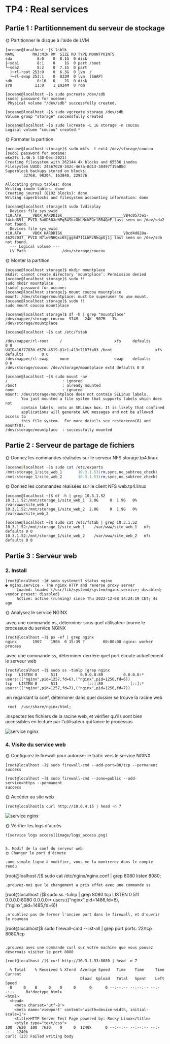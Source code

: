 # TP4 : Real services
## Partie 1 : Partitionnement du serveur de stockage
🌞 Partitionner le disque à l'aide de LVM
```
[oceane@localhost ~]$ lsblk
NAME        MAJ:MIN RM  SIZE RO TYPE MOUNTPOINTS
sda           8:0    0  8.1G  0 disk
├─sda1        8:1    0    1G  0 part /boot
└─sda2        8:2    0  7.1G  0 part
  ├─rl-root 253:0    0  6.3G  0 lvm  /
  └─rl-swap 253:1    0  832M  0 lvm  [SWAP]
sdb           8:16   0    2G  0 disk
sr0          11:0    1 1024M  0 rom
```
```
[oceane@localhost ~]$ sudo pvcreate /dev/sdb
[sudo] password for oceane:
 Physical volume "/dev/sdb" successfully created.
```
```
[oceane@localhost ~]$ sudo vgcreate storage /dev/sdb
Volume group "storage" successfully created
```
```
[oceane@localhost ~]$ sudo lvcreate -L 1G storage -n coucou
Logical volume "coucou" created.*
   ```

   🌞 Formater la partition
```
[oceane@localhost storage]$ sudo mkfs -t ext4 /dev/storage/coucou
[sudo] password for oceane:
mke2fs 1.46.5 (30-Dec-2021)
Creating filesystem with 262144 4k blocks and 65536 inodes
Filesystem UUID: 24567028-342c-4e7a-8d13-38497f19a88d
Superblock backups stored on blocks:
        32768, 98304, 163840, 229376

Allocating group tables: done
Writing inode tables: done
Creating journal (8192 blocks): done
Writing superblocks and filesystem accounting information: done
```
```
[oceane@localhost storage]$ sudo lvdisplay
  Devices file sys_wwid t10.ATA_____VBOX_HARDDISK___________________________VB4c0573e1-f4cbd891_ PVID 3a0D50XeNPq54ShzOhLMckEGrlBB4QeE last seen on /dev/sda2 not found.
  Devices file sys_wwid t10.ATA_____VBOX_HARDDISK___________________________VBcd4d828a-46292037_ PVID N7lw9NHQxi6Sjgg6d711LWPzNkqpOj1j last seen on /dev/sdb not found.
  --- Logical volume ---
  LV Path                /dev/storage/coucou
  ```
  🌞 Monter la partition
``` 
[oceane@localhost storage]$ mkdir mountplace
mkdir: cannot create directory ‘mountplace’: Permission denied
[oceane@localhost storage]$ sudo !!
sudo mkdir mountplace
[sudo] password for oceane:
[oceane@localhost storage]$ mount coucou mountplace
mount: /dev/storage/mountplace: must be superuser to use mount.
[oceane@localhost storage]$ sudo !!
sudo mount coucou mountplace
```
```
[oceane@localhost storage]$ df -h | grep "mountplace"
/dev/mapper/storage-coucou  974M   24K  907M   1% /dev/storage/mountplace
```
```
[oceane@localhost ~]$ cat /etc/fstab

/dev/mapper/rl-root     /                       xfs     defaults        0 0
UUID=16f77830-d570-4519-81c1-413c7107fa03 /boot                   xfs     defaults        0 0
/dev/mapper/rl-swap     none                    swap    defaults        0 0
/dev/storage/coucou /dev/storage/mountplace ext4 defaults 0 0
```
```
[oceane@localhost ~]$ sudo mount -av
/                        : ignored
/boot                    : already mounted
none                     : ignored
mount: /dev/storage/mountplace does not contain SELinux labels.
       You just mounted a file system that supports labels which does not
       contain labels, onto an SELinux box. It is likely that confined
       applications will generate AVC messages and not be allowed access to
       this file system.  For more details see restorecon(8) and mount(8).
/dev/storage/mountplace  : successfully mounted
```
## Partie 2 : Serveur de partage de fichiers

🌞 Donnez les commandes réalisées sur le serveur NFS storage.tp4.linux

```powershell
[oceane@localhost ~]$ sudo cat /etc/exports
/mnt/storage_1/site_web_1       10.3.1.53(rm,sync,no_subtree_check)
/mnt/storage_1/site_web_2       10.3.1.53(rm,sync,no_subtree_check)

```

🌞 Donnez les commandes réalisées sur le client NFS web.tp4.linux
```
[oceane@localhost ~]$ df -h | grep 10.3.1.52
10.3.1.52:/mnt/storage_1/site_web_1  2.0G     0  1.9G   0% /var/www/site_web_1
10.3.1.52:/mnt/storage_1/site_web_2  2.0G     0  1.9G   0% /var/www/site_web_2
```
```
[oceane@localhost ~]$ sudo cat /etc/fstab | grep 10.3.1.52
10.3.1.52:/mnt/storage_1/site_web_1    /var/www/site_web_1   nfs defaults 0 0
10.3.1.52:/mnt/storage_1/site_web_2    /var/www/site_web_2   nfs defaults 0 0
```

 
## Partie 3 : Serveur web

### 2. Install
```
[root@localhost ~]# sudo systemctl status nginx
● nginx.service - The nginx HTTP and reverse proxy server
     Loaded: loaded (/usr/lib/systemd/system/nginx.service; disabled; vendor preset: disabled)
     Active: active (running) since Thu 2022-12-08 14:24:19 CET; 4s ago
```


🌞 Analysez le service NGINX

.avec une commande ps, déterminer sous quel utilisateur tourne le processus du service NGINX
```
[root@localhost ~]$ ps -ef | grep nginx
nginx       1907    1906  0 15:39 ?        00:00:00 nginx: worker process
```

.avec une commande ss, déterminer derrière quel port écoute actuellement le serveur web
```
[root@localhost ~]$ sudo ss -tunlp |grep nginx
tcp   LISTEN 0      511          0.0.0.0:80         0.0.0.0:*    users:(("nginx",pid=1257,fd=6),("nginx",pid=1256,fd=6))
tcp   LISTEN 0      511             [::]:80            [::]:*    users:(("nginx",pid=1257,fd=7),("nginx",pid=1256,fd=7))

````

.en regardant la conf, déterminer dans quel dossier se trouve la racine web
```
 root  /usr/share/nginx/html;
````
.inspectez les fichiers de la racine web, et vérifier qu'ils sont bien accessibles en lecture par l'utilisateur qui lance le processus

![service nginx](image/service_nginx.png)

### 4. Visite du service web

🌞 Configurez le firewall pour autoriser le trafic vers le service NGINX
```
[root@localhost ~]$ sudo firewall-cmd --add-port=80/tcp --permanent
success

[root@localhost ~]$ sudo firewall-cmd --zone=public --add-service=https --permanent
success
```


🌞 Accéder au site web
```
[root@localhost]$ curl http://10.0.4.15 | head -n 7
```
![service nginx](image/site_web.png)

🌞 Vérifier les logs d'accès

```
![service logs access](image/logs_access.png)


5. Modif de la conf du serveur web
🌞 Changer le port d'écoute

.une simple ligne à modifier, vous me la montrerez dans le compte rendu

```

[root@loalhost /]$ sudo cat /etc/nginx/nginx.conf | grep 8080
        listen       8080;

```
.prouvez-moi que le changement a pris effet avec une commande ss
```
[root@localhost /]$ sudo ss -tulnp | grep 8080
tcp   LISTEN 0      511          0.0.0.0:8080       0.0.0.0:*    users:(("nginx",pid=1486,fd=6),("nginx",pid=1485,fd=6))
```
.n'oubliez pas de fermer l'ancien port dans le firewall, et d'ouvrir le nouveau

```
[root@localhost]$ sudo firewall-cmd --list-all | grep port
  ports: 22/tcp 8080/tcp
```
 
.prouvez avec une commande curl sur votre machine que vous pouvez désormais visiter le port 8080
```
```
[root@localhost /]$ curl http://10.3.1.53:8080 | head -n 7

  % Total    % Received % Xferd  Average Speed   Time    Time     Time  Current
                                 Dload  Upload   Total   Spent    Left  Speed
  0     0    0     0    0     0      0      0 --:--:-- --:--:-- --:--:--     0<!doctype html>
<html>
  <head>
    <meta charset='utf-8'>
    <meta name='viewport' content='width=device-width, initial-scale=1'>
    <title>HTTP Server Test Page powered by: Rocky Linux</title>
    <style type="text/css">
100  7620  100  7620    0     0  1240k      0 --:--:-- --:--:-- --:--:-- 1240k
curl: (23) Failed writing body
```